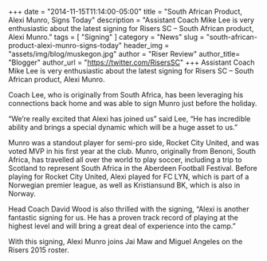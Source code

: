+++
date        = "2014-11-15T11:14:00-05:00"
title       = "South African Product, Alexi Munro, Signs Today"
description = "Assistant Coach Mike Lee is very enthusiastic about the latest signing for Risers SC – South African product, Alexi Munro."
tags        = [ "Signing" ]
category    = "News"
slug        = "south-african-product-alexi-munro-signs-today"
header_img	= "assets/img/blog/muskegon.jpg"
author		= "Riser Review"
author_title= "Blogger"
author_url	= "https://twitter.com/RisersSC"
+++
Assistant Coach Mike Lee is very enthusiastic about the latest signing for Risers SC – South African product, Alexi Munro.

Coach Lee, who is originally from South Africa, has been leveraging his connections back home and was able to sign Munro just before the holiday.

“We’re really excited that Alexi has joined us” said Lee, “He has incredible ability and brings a special dynamic which will be a huge asset to us.”

Munro was a standout player for semi-pro side, Rocket City United, and was voted MVP in his first year at the club. Munro, originally from Benoni, South Africa, has travelled all over the world to play soccer, including a trip to Scotland to represent South Africa in the Aberdeen Football Festival. Before playing for Rocket City United, Alexi played for FC LYN, which is part of a Norwegian premier league, as well as Kristiansund BK, which is also in Norway.

Head Coach David Wood is also thrilled with the signing, “Alexi is another fantastic signing for us. He has a proven track record of playing at the highest level and will bring a great deal of experience into the camp.”

With this signing, Alexi Munro joins Jai Maw and Miguel Angeles on the Risers 2015 roster.
